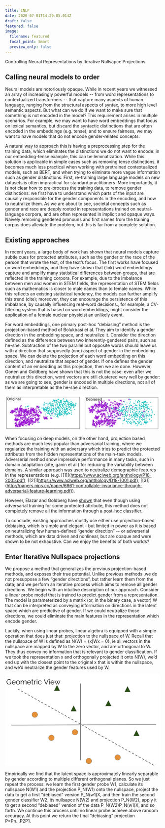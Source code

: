 ```yaml
---
title: INLP
date: 2020-07-01T14:29:05.014Z
draft: false
featured: false
image:
  filename: featured
  focal_point: Smart
  preview_only: false
---
```

Controlling Neural Representations by Iterative Nullsapce Projections

## Calling neural models to order

Neural models are notoriously opaque. While in recent years we witnessed an array of increasingly powerful models -- from word representations to contextualized transformers -- that capture many aspects of human language, ranging from the structural aspects of syntax, to more high level semantic aspects. But what can we do if we want to make sure that something is not encoded in the model? This requirement arises in multiple scenarios. For example, we may want to have word embeddings that focus on lexical semantics, but discard the syntactic distinctions that are often encoded in the embeddings (e.g. tense); and to ensure fairness, we may want to have models that do not encode gender-related concepts.

A natural way to approach this is having a preprocessing step for the training data, which eliminates the distinctions we do not want to encode: in our embedding-tense example, this can be lemmatization. While this solution is applicable in simple cases such as removing tense distinctions, it becomes much less practical when working with pretrained contextualized models, such as BERT, and when trying to eliminate more vague information such as gender distinctions. First, re-training large language models on new datasets is often impractical for standard practitioners. More importantly, it is not clear how to pre-process the training data, to remove gender distinctions: we first have to understand which parts of the input are causally responsible for the gender components in the encoding, and how to neutralize them. As we are about to see, societal concepts such as gender and race are deeply rooted in representations trained on neutral-language corpora, and are often represented in implicit and opaque ways. Naively removing gendered pronouns and first names from the training corpus does alleviate the problem, but this is far from a complete solution.

## Existing approaches

In recent years, a large body of work has shown that neural models capture subtle cues for protected attributes, such as the gender or the race of the person that wrote the text, of the text’s focus. The first works have focused on word embeddings, and they have shown that (link) word embeddings capture and amplify many statistical differences between groups, that are reflected in the training corpora. For example, due to the imbalance between men and women in STEM fields, the representation of STEM fields such as mathematics is closer to male names than to female names. While this reflects an existing statistical tendency, the models can further amplify this trend (cite); moreover, they can encourage the persistence of this imbalance, by causally influencing real-word decisions., for example, a CV-filtering system that is based on word embeddings, might consider the application of a female nuclear physicist an unlikely event.

For word embeddings, one primary post-hoc “debiasing” method is the projection-based method of Bolukbasi et al. They aim to identify a gender direction in the embedding space, and neutralize it. Consider the direction defined as the difference between two inherently-gendered pairs, such as he-she. Subtraction of the two parallel but opposite words should leave us with a direction that supposedly (one) aspect of gender in the embedding space. We can delete the projection of each word embedding on this direction, and neutralize that aspect of gender. If one defines the gender content of an embedding as this projection, then we are done. However, Gonen and Goldberg have shown that this is not the case: even after we neutralize this direction, word vectors are still clustered very well by gender: as we are going to see, gender is encoded in multiple directions, not all of them as interpretable as the he-she direction.



![Gonen and Goldberg 2019: debiasing-by-projection is not enough](lipstic.jpeg)

When focusing on deep models, on the other hand, projection based methods are much less popular than adversarial training, where we regularize the training with an adversary which tries to predict the protected attributes from the hidden representations of the main-task models. Adverserial method show impressive performance in many tasks, such in domain adaptation (cite, ganin et al.) for reducing the variability between domains. A similar approach was used to neutralize demographic features in the representations (e.g.  [](https://www.aclweb.org/anthology/P18-2005.pdf)[\[1]](<https://www.aclweb.org/anthology/P18-2005.pdf>), [\[2]](<https://www.aclweb.org/anthology/D18-1001.pdf>), [\[3]](<http://papers.nips.cc/paper/6661-controllable-invariance-through-adversarial-feature-learning.pdf>)).

However, Elazar and Goldberg have [shown](https://arxiv.org/pdf/1808.06640.pdf) that even though using adversarial training for some protected attribute, this method does not completely remove all the information through a post-hoc classifier.

To conclude, existing approaches mostly use either use projection-based debiasing, which is simple and elegant - but limited in power as it is based on neutralizing few human-defined “gender direction” -- or adverserial methods, which are data driven and nonlinear, but are opaque and were shown to be not exhaustive. Can we enjoy the benefits of both worlds?

## Enter Iterative Nullspace projections

We propose a method that generalizes the previous projection-based methods, and exposes their true potential. Unlike previous methods ,we do not presuppose a few “gender directions”, but rather learn them from the data; and we perform an iterative process which aims to remove all gender directions. We begin with an intuitive description of our approach. Consider a linear probe model that is trained to predict gender from a representation. The model is parameterized by a matrix (or, in the binary case, a vector) W that can be interpreted as conveying information on directions in the latent space which are predictive of gender. If we could neutralize those directions, we could eliminate the main features in the representation which encode gender.

Luckily, when using linear probes, linear algebra is equipped with a simple operation that does just that: projection to the nullspace of W. Recall that the nullspace of W Is defined as N(W) = {x|Wx = 0}, ie all vectors in the nullspace are mapped by W to the zero vector, and are orthogonal to W. They thus convey no information that is relevant to gender classification. If we took the representation x and orthogonally projected it onto N(W), we’d end up with the closest point to the original x that is within the nullspace, and we’d neutralize the gender features used by W. 

![](ezgif-3-657dfcbbb32f.gif "d")



Empirically we find that the latent space is approximately linearly separable by gender according to multiple different orthogonal planes. So we just repeat the process: we learn the first gender probe W1, calculate its nullspace N(W1) and the projection P_N(W1) onto the nullspace, project the data to get a first “debiased” version P_N(w1)X, and then train the second gender classifier W2, its nullsapce N(W2) and projection P_N(W2), apply it to get a second “debiased” version of the data P_N(W2)P_N(w1)X, and so forth. We continue this process until no linear probe achieve above random accuracy. At this point we return the final “debiasing” projection P=Pn...P2P1.